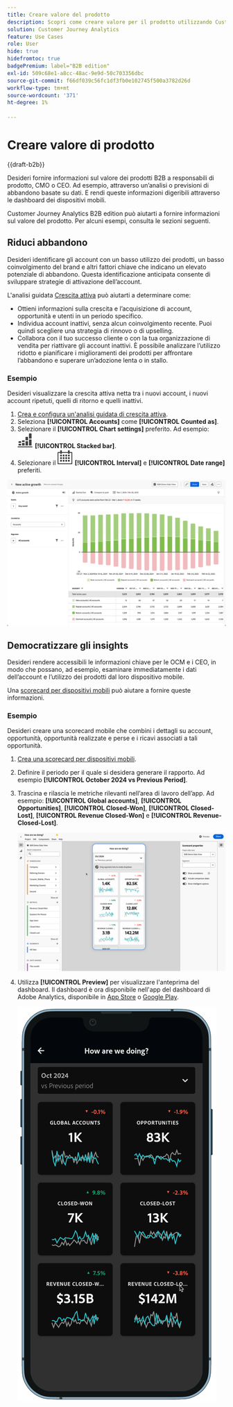 ```yaml
---
title: Creare valore del prodotto
description: Scopri come creare valore per il prodotto utilizzando Customer Journey Analytics B2B edition.
solution: Customer Journey Analytics
feature: Use Cases
role: User
hide: true
hidefromtoc: true
badgePremium: label="B2B edition"
exl-id: 509c68e1-a8cc-48ac-9e9d-50c703356dbc
source-git-commit: f66df039c56fc1df3fb0e102745f500a3782d26d
workflow-type: tm+mt
source-wordcount: '371'
ht-degree: 1%

---
```


# Creare valore di prodotto

{{draft-b2b}}

Desideri fornire informazioni sul valore dei prodotti B2B a responsabili di prodotto, CMO o CEO. Ad esempio, attraverso un’analisi o previsioni di abbandono basate su dati. E rendi queste informazioni digeribili attraverso le dashboard dei dispositivi mobili.

Customer Journey Analytics B2B edition può aiutarti a fornire informazioni sul valore del prodotto. Per alcuni esempi, consulta le sezioni seguenti.


## Riduci abbandono

Desideri identificare gli account con un basso utilizzo dei prodotti, un basso coinvolgimento del brand e altri fattori chiave che indicano un elevato potenziale di abbandono. Questa identificazione anticipata consente di sviluppare strategie di attivazione dell’account.

L&#39;analisi guidata [Crescita attiva](/help/guided-analysis/types/active-growth.md) può aiutarti a determinare come:

* Ottieni informazioni sulla crescita e l’acquisizione di account, opportunità e utenti in un periodo specifico.
* Individua account inattivi, senza alcun coinvolgimento recente. Puoi quindi scegliere una strategia di rinnovo o di upselling.
* Collabora con il tuo successo cliente o con la tua organizzazione di vendita per riattivare gli account inattivi. È possibile analizzare l’utilizzo ridotto e pianificare i miglioramenti dei prodotti per affrontare l’abbandono e superare un’adozione lenta o in stallo.

### Esempio

Desideri visualizzare la crescita attiva netta tra i nuovi account, i nuovi account ripetuti, quelli di ritorno e quelli inattivi.

1. [Crea e configura un&#39;analisi guidata di crescita attiva](/help/guided-analysis/types/active-growth.md).
1. Seleziona **[!UICONTROL Accounts]** come **[!UICONTROL Counted as]**.
1. Selezionare il **[!UICONTROL Chart settings]** preferito. Ad esempio: ![GraphBarVerticalStacked](/help/assets/icons/GraphBarVerticalStacked.svg) **[!UICONTROL Stacked bar]**.
1. Selezionare il ![Calendario](/help/assets/icons/Calendar.svg) **[!UICONTROL Interval]** e **[!UICONTROL Date range]** preferiti.

![Caso di utilizzo B2B - creazione del valore del prodotto - riduzione dell&#39;abbandono - crescita attiva](assets/b2b-uc-build-product-value-active-growth.png)


## Democratizzare gli insights

Desideri rendere accessibili le informazioni chiave per le OCM e i CEO, in modo che possano, ad esempio, esaminare immediatamente i dati dell’account e l’utilizzo dei prodotti dal loro dispositivo mobile.

Una [scorecard per dispositivi mobili](/help/mobile-app/home.md) può aiutare a fornire queste informazioni.

### Esempio

Desideri creare una scorecard mobile che combini i dettagli su account, opportunità, opportunità realizzate e perse e i ricavi associati a tali opportunità.

1. [Crea una scorecard per dispositivi mobili](/help/mobile-app/create-scorecard.md).
1. Definire il periodo per il quale si desidera generare il rapporto. Ad esempio **[!UICONTROL October 2024 vs Previous Period]**.
1. Trascina e rilascia le metriche rilevanti nell’area di lavoro dell’app. Ad esempio: **[!UICONTROL Global accounts]**, **[!UICONTROL Opportunities]**, **[!UICONTROL Closed-Won]**, **[!UICONTROL Closed-Lost]**, **[!UICONTROL Revenue Closed-Won]** e **[!UICONTROL Revenue-Closed-Lost]**.

   ![Caso di utilizzo B2B - Creare valore del prodotto - Democratizzare gli approfondimenti - scorecard per dispositivi mobili](assets/b2b-uc-build-product-value-mobile-scorecard.png)

1. Utilizza **[!UICONTROL Preview]** per visualizzare l&#39;anteprima del dashboard. Il dashboard è ora disponibile nell&#39;app del dashboard di Adobe Analytics, disponibile in [App Store](https://apps.apple.com/us/app/adobe-analytics-dashboards/id1509062264) o [Google Play](https://play.google.com/store/apps/details?id=com.adobe.analyticsdashboards).

   ![Caso di utilizzo B2B - Creare valore del prodotto - Democratizzare gli approfondimenti - Anteprima scorecard per dispositivi mobili](assets/b2b-uc-build-product-value-mobile-scorecard-preview.png)

